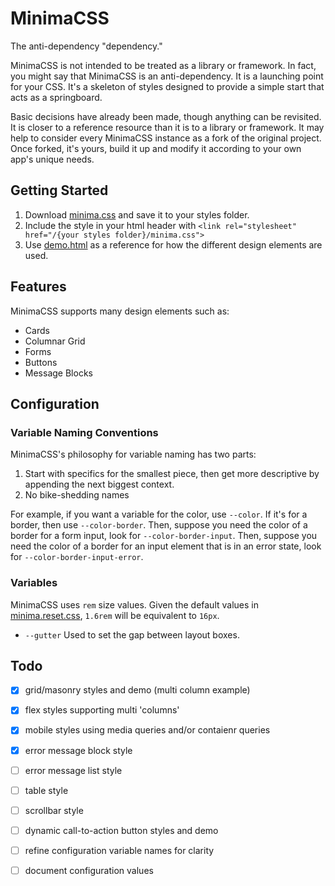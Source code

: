 # MinimaCSS

The anti-dependency "dependency."

MinimaCSS is not intended to be treated as a library or framework. In fact, 
you might say that MinimaCSS is an anti-dependency. It is a launching 
point for your CSS. It's a skeleton of styles designed to provide a simple 
start that acts as a springboard. 

Basic decisions have already been made, though anything can be revisited. It 
is closer to a reference resource than it is to a library or framework. It may 
help to consider every MinimaCSS instance as a fork of the original project. 
Once forked, it's yours, build it up and modify it according to your own app's 
unique needs.


## Getting Started

1. Download [minima.css](minima.css) and save it to your styles folder.
2. Include the style in your html header with `<link rel="stylesheet" href="/{your styles folder}/minima.css">`
3. Use [demo.html](demo.html) as a reference for how the different design elements are used.

## Features

MinimaCSS supports many design elements such as:
- Cards
- Columnar Grid
- Forms
- Buttons
- Message Blocks

## Configuration

### Variable Naming Conventions

MinimaCSS's philosophy for variable naming has two parts: 

1. Start with specifics for the smallest piece, then get more descriptive by 
appending the next biggest context.
2. No bike-shedding names

For example, if you want a variable for the color, use `--color`. If it's 
for a border, then use `--color-border`. Then, suppose you need the color of a 
border for a form input, look for `--color-border-input`. Then, suppose you 
need the color of a border for an input element that is in an error state, 
look for `--color-border-input-error`.

### Variables

MinimaCSS uses `rem` size values. Given the default values in 
[minima.reset.css](), `1.6rem` will be equivalent to `16px`.

- `--gutter` Used to set the gap between layout boxes.


## Todo

- [x] grid/masonry styles and demo (multi column example)
- [x] flex styles supporting multi 'columns'
- [x] mobile styles using media queries and/or contaienr queries
- [x] error message block style
- [ ] error message list style
- [ ] table style
- [ ] scrollbar style
- [ ] dynamic call-to-action button styles and demo
- [ ] refine configuration variable names for clarity
- [ ] document configuration values

